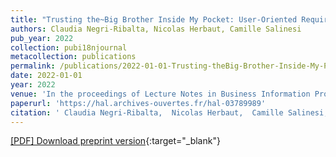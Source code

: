 ```yaml
---
title: "Trusting the~Big Brother Inside My Pocket: User-Oriented Requirements for~Contact Tracing"
authors: Claudia Negri-Ribalta, Nicolas Herbaut, Camille Salinesi
pub_year: 2022
collection: pubi18njournal
metacollection: publications
permalink: /publications/2022-01-01-Trusting-theBig-Brother-Inside-My-Pocket-User-Oriented-Requirements-forContact-Tracing
date: 2022-01-01
year: 2022
venue: 'In the proceedings of Lecture Notes in Business Information Processing'
paperurl: 'https://hal.archives-ouvertes.fr/hal-03789989'
citation: ' Claudia Negri-Ribalta,  Nicolas Herbaut,  Camille Salinesi, &quot;Trusting the~Big Brother Inside My Pocket: User-Oriented Requirements for~Contact Tracing.&quot; In the proceedings of Lecture Notes in Business Information Processing, 2022.'
---
```

[\[PDF\] Download preprint version](https://hal.archives-ouvertes.fr/hal-03789989){:target="_blank"}
